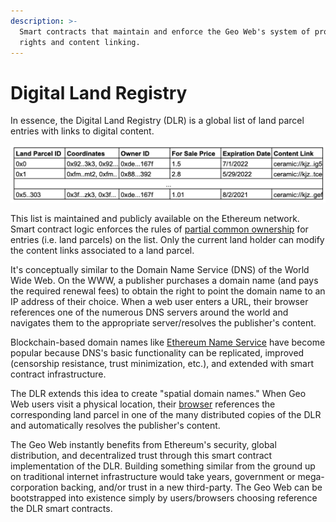 ```yaml
---
description: >-
  Smart contracts that maintain and enforce the Geo Web's system of property
  rights and content linking.
---
```


# Digital Land Registry

In essence, the Digital Land Registry \(DLR\) is a global list of land parcel entries with links to digital content.

![A conceptual representation of the Digital Land Registry](../.gitbook/assets/dlr-concept.png)

This list is maintained and publicly available on the Ethereum network. Smart contract logic enforces the rules of [partial common ownership](partial-common-ownership.md) for entries \(i.e. land parcels\) on the list. Only the current land holder can modify the content links associated to a land parcel.

It's conceptually similar to the Domain Name Service \(DNS\) of the World Wide Web. On the WWW, a publisher purchases a domain name \(and pays the required renewal fees\) to obtain the right to point the domain name to an IP address of their choice. When a web user enters a URL, their browser references one of the numerous DNS servers around the world and navigates them to the appropriate server/resolves the publisher's content.

Blockchain-based domain names like [Ethereum Name Service](https://ens.domains/) have become popular because DNS's basic functionality can be replicated, improved \(censorship resistance, trust minimization, etc.\), and extended with smart contract infrastructure.

The DLR extends this idea to create "spatial domain names." When Geo Web users visit a physical location, their [browser](spatial-browser-intro.md) references the corresponding land parcel in one of the many distributed copies of the DLR and automatically resolves the publisher's content.

The Geo Web instantly benefits from Ethereum's security, global distribution, and decentralized trust through this smart contract implementation of the DLR. Building something similar from the ground up on traditional internet infrastructure would take years, government or mega-corporation backing, and/or trust in a new third-party. The Geo Web can be bootstrapped into existence simply by users/browsers choosing reference the DLR smart contracts.

